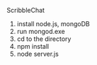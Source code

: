 ScribbleChat

1. install node.js, mongoDB
2. run mongod.exe 
3. cd to the directory
1. npm install
2. node server.js
